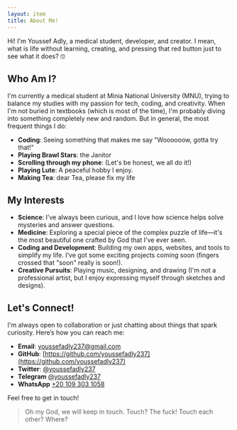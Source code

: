 ```yaml
---
layout: item
title: About Me!
---
```


Hi! I'm Youssef Adly, a medical student, developer, and creator. I mean, what is life without learning, creating, and pressing that red button just to see what it does? 🙄

## Who Am I?

I'm currently a medical student at Minia National University (MNU), trying to balance my studies with my passion for tech, coding, and creativity. When I'm not buried in textbooks (which is most of the time), I'm probably diving into something completely new and random. But in general, the most frequent things I do:

- **Coding**: Seeing something that makes me say "Woooooow, gotta try that!"
- **Playing Brawl Stars**: the Janitor
- **Scrolling through my phone**: (Let's be honest, we all do it!)
- **Playing Lute**: A peaceful hobby I enjoy.
- **Making Tea**: dear Tea, please fix my life

## My Interests

- **Science**: I’ve always been curious, and I love how science helps solve mysteries and answer questions.
- **Medicine**: Exploring a special piece of the complex puzzle of life—it's the most beautiful one crafted by God that I've ever seen.
- **Coding and Development**: Building my own apps, websites, and tools to simplify my life. I’ve got some exciting projects coming soon (fingers crossed that "soon" really is soon!).
- **Creative Pursuits**: Playing music, designing, and drawing (I'm not a professional artist, but I enjoy expressing myself through sketches and designs).

## Let's Connect!

I'm always open to collaboration or just chatting about things that spark curiosity. Here’s how you can reach me:

- **Email**: [youssefadly237@gmail.com](mailto:youssefadly237@gmail.com)
- **GitHub**: [https://github.com/youssefadly237](https://github.com/youssefadly237)
- **Twitter**: [@youssefadly237](https://x.com/youssefadly237)
- **Telegram** [@youssefadly237](https://t.me/youssefadly237)
- **WhatsApp** [+20 109 303 1058](https://api.whatsapp.com/send/?phone=%2B201093031058)

Feel free to get in touch!

>Oh my God, we will keep in touch.
>Touch? The fuck! Touch each other?
>Where?
